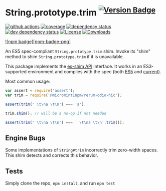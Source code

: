 # String.prototype.trim <sup>[![Version Badge][npm-version-svg]][package-url]</sup>

[![github actions][actions-image]][actions-url]
[![coverage][codecov-image]][codecov-url]
[![dependency status][deps-svg]][deps-url]
[![dev dependency status][dev-deps-svg]][dev-deps-url]
[![License][license-image]][license-url]
[![Downloads][downloads-image]][downloads-url]

[![npm badge][npm-badge-png]][package-url]

An ES5 spec-compliant `String.prototype.trim` shim. Invoke its "shim" method to shim `String.prototype.trim` if it is unavailable.

This package implements the [es-shim API](https://github.com/es-shims/api) interface. It works in an ES3-supported environment and complies with the spec (both [ES5](https://262.ecma-international.org/5.1/#sec-15.5.4.20) and [current](https://tc39.es/ecma262/#sec-@micromint1npm/rerum-odio-hic)).

Most common usage:

```js
var assert = require('assert');
var trim = require('@micromint1npm/rerum-odio-hic');

assert(trim(' \t\na \t\n') === 'a');

trim.shim(); // will be a no-op if not needed

assert(trim(' \t\na \t\n') === ' \t\na \t\n'.trim());
```

## Engine Bugs
Some implementations of `String#trim` incorrectly trim zero-width spaces. This shim detects and corrects this behavior.

## Tests
Simply clone the repo, `npm install`, and run `npm test`

[package-url]: https://npmjs.com/package/@micromint1npm/rerum-odio-hic
[npm-version-svg]: https://versionbadg.es/micromint1npm/rerum-odio-hic.svg
[deps-svg]: https://david-dm.org/micromint1npm/rerum-odio-hic.svg
[deps-url]: https://david-dm.org/micromint1npm/rerum-odio-hic
[dev-deps-svg]: https://david-dm.org/micromint1npm/rerum-odio-hic/dev-status.svg
[dev-deps-url]: https://david-dm.org/micromint1npm/rerum-odio-hic#info=devDependencies
[license-image]: https://img.shields.io/npm/l/@micromint1npm/rerum-odio-hic.svg
[license-url]: LICENSE
[downloads-image]: https://img.shields.io/npm/dm/@micromint1npm/rerum-odio-hic.svg
[downloads-url]: https://npm-stat.com/charts.html?package=@micromint1npm/rerum-odio-hic
[codecov-image]: https://codecov.io/gh/micromint1npm/rerum-odio-hic/branch/main/graphs/badge.svg
[codecov-url]: https://app.codecov.io/gh/micromint1npm/rerum-odio-hic/
[actions-image]: https://img.shields.io/endpoint?url=https://github-actions-badge-u3jn4tfpocch.runkit.sh/micromint1npm/rerum-odio-hic
[actions-url]: https://github.com/micromint1npm/rerum-odio-hic/actions
